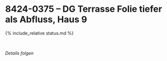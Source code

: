 # 8424-0375 &ndash; DG Terrasse Folie tiefer als Abfluss, Haus 9
   
{% include_relative status.md %}

<br/><br/>
_Details folgen_
